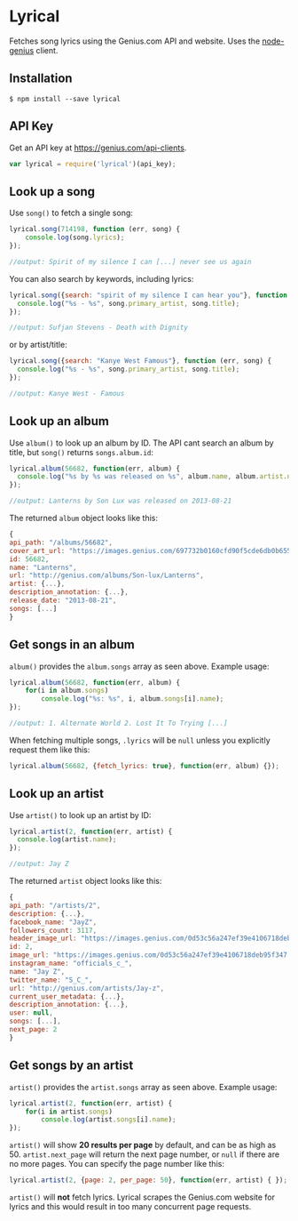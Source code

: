 # Lyrical

Fetches song lyrics using the Genius.com API and website. Uses the [node-genius](https://github.com/alexbooker/node-genius) client.

## Installation
```
$ npm install --save lyrical
```

## API Key
Get an API key at https://genius.com/api-clients.
```js
var lyrical = require('lyrical')(api_key);
```
## Look up a song
Use `song()` to fetch a single song:
```js
lyrical.song(714198, function (err, song) {
    console.log(song.lyrics);
});
```
```js
//output: Spirit of my silence I can [...] never see us again
```
You can also search by keywords, including lyrics:
```js
lyrical.song({search: "spirit of my silence I can hear you"}, function (err, song) {
  console.log("%s - %s", song.primary_artist, song.title);
});
```
```js
//output: Sufjan Stevens - Death with Dignity
```
or by artist/title:
```js
lyrical.song({search: "Kanye West Famous"}, function (err, song) {
  console.log("%s - %s", song.primary_artist, song.title);
});
```
```js
//output: Kanye West - Famous
```
## Look up an album

Use `album()` to look up an album by ID. The API cant search an album by title, but `song()` returns `songs.album.id`:
```js
lyrical.album(56682, function(err, album) {
  console.log("%s by %s was released on %s", album.name, album.artist.name,album.release_date);
});
```
```js
//output: Lanterns by Son Lux was released on 2013-08-21
```
The returned `album` object looks like this:
```js
{
api_path: "/albums/56682",
cover_art_url: "https://images.genius.com/697732b0160cfd90f5cde6db0b6555b0.1000x1000x1.jpg",
id: 56682,
name: "Lanterns",
url: "http://genius.com/albums/Son-lux/Lanterns",
artist: {...},
description_annotation: {...},
release_date: "2013-08-21",
songs: [...]
}
```
## Get songs in an album
`album()` provides the `album.songs` array as seen above. Example usage:
```js
lyrical.album(56682, function(err, album) {
    for(i in album.songs)
        console.log("%s: %s", i, album.songs[i].name);
});
```
```js
//output: 1. Alternate World 2. Lost It To Trying [...]
```
When fetching multiple songs, `.lyrics` will be `null` unless you explicitly request them like this:
```js
lyrical.album(56682, {fetch_lyrics: true}, function(err, album) {});
```
## Look up an artist
Use `artist()` to look up an artist by ID:
```js
lyrical.artist(2, function(err, artist) {
  console.log(artist.name);
});
```
```js
//output: Jay Z
```
The returned `artist` object looks like this:
```js
{
api_path: "/artists/2",
description: {...},
facebook_name: "JayZ",
followers_count: 3117,
header_image_url: "https://images.genius.com/0d53c56a247ef39e4106718deb95f347.1000x500x1.jpg",
id: 2,
image_url: "https://images.genius.com/0d53c56a247ef39e4106718deb95f347.1000x500x1.jpg",
instagram_name: "officials_c_",
name: "Jay Z",
twitter_name: "S_C_",
url: "http://genius.com/artists/Jay-z",
current_user_metadata: {...},
description_annotation: {...},
user: null,
songs: [...],
next_page: 2
}
```
## Get songs by an artist
`artist()` provides the `artist.songs` array as seen above. Example usage:
```js
lyrical.artist(2, function(err, artist) {
    for(i in artist.songs)
        console.log(artist.songs[i].name);
});
```
`artist()` will show  **20 results per page** by default, and can be as high as 50. `artist.next_page` will return the next page number, or `null` if there are no more pages. You can specify the page number like this:
```js
lyrical.artist(2, {page: 2, per_page: 50}, function(err, artist) { });
```
`artist()` will **not** fetch lyrics. Lyrical scrapes the Genius.com website for lyrics and this would result in too many concurrent page requests.
